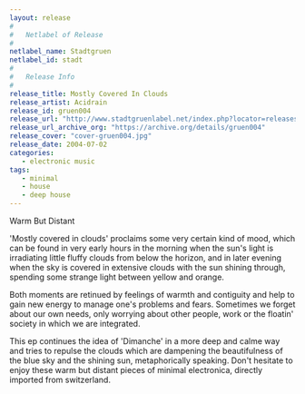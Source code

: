```yaml
---
layout: release
#
#   Netlabel of Release
#
netlabel_name: Stadtgruen
netlabel_id: stadt
#
#   Release Info
#
release_title: Mostly Covered In Clouds
release_artist: Acidrain
release_id: gruen004
release_url: "http://www.stadtgruenlabel.net/index.php?locator=releases&id=7"
release_url_archive_org: "https://archive.org/details/gruen004"
release_cover: "cover-gruen004.jpg"
release_date: 2004-07-02
categories:
   - electronic music
tags:
   - minimal
   - house
   - deep house
---
```

Warm But Distant

'Mostly covered in clouds' proclaims some very certain kind of mood, which can be found in very early hours in the morning when the sun's light is irradiating little fluffy clouds from below the horizon, and in later evening when the sky is covered in extensive clouds with the sun shining through, spending some strange light between yellow and orange.

Both moments are retinued by feelings of warmth and contiguity and help to gain new energy to manage one's problems and fears. Sometimes we forget about our own needs, only worrying about other people, work or the floatin' society in which we are integrated.

This ep continues the idea of 'Dimanche' in a more deep and calme way and tries to repulse the clouds which are dampening the beautifulness of the blue sky and the shining sun, metaphorically speaking. Don't hesitate to enjoy these warm but distant pieces of minimal electronica, directly imported from switzerland.